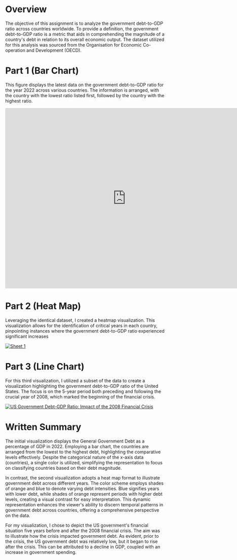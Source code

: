 # Overview 
The objective of this assignment is to analyze the government debt-to-GDP ratio across countries worldwide. To provide a definition, the government debt-to-GDP ratio is a metric that aids in comprehending the magnitude of a country's debt in relation to its overall economic output. The dataset utilized for this analysis was sourced from the Organisation for Economic Co-operation and Development (OECD).

# Part 1 (Bar Chart)

This figure displays the latest data on the government debt-to-GDP ratio for the year 2022 across various countries. The information is arranged, with the country with the lowest ratio listed first, followed by the country with the highest ratio.

<iframe src="https://data.oecd.org/chart/7kkn" width="760" height="570" style="border: 0" mozallowfullscreen="true" webkitallowfullscreen="true" allowfullscreen="true">OECD Chart: General government debt, Total, % of GDP, Annual, latest</iframe>

# Part 2 (Heat Map)
Leveraging the identical dataset, I created a heatmap visualization. This visualization allows for the identification of critical years in each country, pinpointing instances where the government debt-to-GDP ratio experienced significant increases

<div class='tableauPlaceholder' id='viz1706586613403' style='position: relative'><noscript><a href='#'><img alt='Sheet 1 ' src='https:&#47;&#47;public.tableau.com&#47;static&#47;images&#47;Vi&#47;Visualizing_Government_Debt3&#47;Sheet1&#47;1_rss.png' style='border: none' /></a></noscript><object class='tableauViz'  style='display:none;'><param name='host_url' value='https%3A%2F%2Fpublic.tableau.com%2F' /> <param name='embed_code_version' value='3' /> <param name='site_root' value='' /><param name='name' value='Visualizing_Government_Debt3&#47;Sheet1' /><param name='tabs' value='no' /><param name='toolbar' value='yes' /><param name='static_image' value='https:&#47;&#47;public.tableau.com&#47;static&#47;images&#47;Vi&#47;Visualizing_Government_Debt3&#47;Sheet1&#47;1.png' /> <param name='animate_transition' value='yes' /><param name='display_static_image' value='yes' /><param name='display_spinner' value='yes' /><param name='display_overlay' value='yes' /><param name='display_count' value='yes' /><param name='language' value='en-US' /><param name='filter' value='publish=yes' /></object></div>
<script type='text/javascript'>
  var divElement = document.getElementById('viz1706586613403');
  var vizElement = divElement.getElementsByTagName('object')[0];
  vizElement.style.width='100%';vizElement.style.height=(divElement.offsetWidth*0.75)+'px';
  var scriptElement = document.createElement('script');
  scriptElement.src = 'https://public.tableau.com/javascripts/api/viz_v1.js';
  vizElement.parentNode.insertBefore(scriptElement, vizElement);
</script>

# Part 3 (Line Chart)

For this third visualization, I utilized a subset of the data to create a visualization highlighting the government debt-to-GDP ratio of the United States. The focus is on the 5-year period both preceding and following the crucial year of 2008, which marked the beginning of the financial crisis.

<div class='tableauPlaceholder' id='viz1706586975050' style='position: relative'><noscript><a href='#'><img alt='US Government Debt-GDP Ratio: Impact of the 2008 Financial Crisis ' src='https:&#47;&#47;public.tableau.com&#47;static&#47;images&#47;Vi&#47;Visualizing_Government_Debt2&#47;Sheet2&#47;1_rss.png' style='border: none' /></a></noscript><object class='tableauViz'  style='display:none;'><param name='host_url' value='https%3A%2F%2Fpublic.tableau.com%2F' /> <param name='embed_code_version' value='3' /> <param name='site_root' value='' /><param name='name' value='Visualizing_Government_Debt2&#47;Sheet2' /><param name='tabs' value='no' /><param name='toolbar' value='yes' /><param name='static_image' value='https:&#47;&#47;public.tableau.com&#47;static&#47;images&#47;Vi&#47;Visualizing_Government_Debt2&#47;Sheet2&#47;1.png' /> <param name='animate_transition' value='yes' /><param name='display_static_image' value='yes' /><param name='display_spinner' value='yes' /><param name='display_overlay' value='yes' /><param name='display_count' value='yes' /><param name='language' value='en-US' /><param name='filter' value='publish=yes' /></object></div>
<script type='text/javascript'>
  var divElement = document.getElementById('viz1706586975050');
  var vizElement = divElement.getElementsByTagName('object')[0];
  vizElement.style.width='100%';vizElement.style.height=(divElement.offsetWidth*0.75)+'px';
  var scriptElement = document.createElement('script');
  scriptElement.src = 'https://public.tableau.com/javascripts/api/viz_v1.js';
  vizElement.parentNode.insertBefore(scriptElement, vizElement);
</script>

# Written Summary

The initial visualization displays the General Government Debt as a percentage of GDP in 2022. Employing a bar chart, the countries are arranged from the lowest to the highest debt, highlighting the comparative levels effectively. Despite the categorical nature of the x-axis data (countries), a single color is utilized, simplifying the representation to focus on classifying countries based on their debt magnitude.

In contrast, the second visualization adopts a heat map format to illustrate government debt across different years. The color scheme employs shades of orange and blue to denote varying debt intensities. Blue signifies years with lower debt, while shades of orange represent periods with higher debt levels, creating a visual contrast for easy interpretation. This dynamic representation enhances the viewer's ability to discern temporal patterns in government debt across countries, offering a comprehensive perspective on the data.

For my visualization, I chose to depict the US government's financial situation five years before and after the 2008 financial crisis. The aim was to illustrate how the crisis impacted government debt. As evident, prior to the crisis, the US government debt was relatively low, but it began to rise after the crisis. This can be attributed to a decline in GDP, coupled with an increase in government spending.
